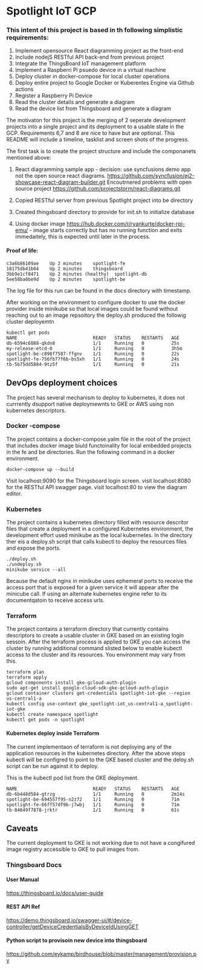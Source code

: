 # Spotlight IoT GCP
### This intent of this project is based in th following simplistic requirements:
1. Implement opensource React diagramming project as the front-end
2. Include nodejS RESTful API back-end from previous project
3. Integrate the ThingsBoard IoT management platform
4. Implement a Raspberri Pi psuedo device in a virtual machine
5. Deploy cluster in docker-compose for local cluster operations
6. Deploy entire project to Google Docker or Kuberentes Engine via Github actions
7. Register a Raspberry Pi Device
8. Read the cluster details and generate a diagram
9. Read the device list from Thingsboard and generate a diagram

The motivaton for this project is the merging of 2 seperate development projects into a single project and its deployment to a usable state in the GCP. Requirements 6,7 and 8 are nice to have but are optional. This README will include a timeline, tasklist and screen shots of the progress.

The first task is to create the project structure and include the componanets mentioned above:
1. React diagramming sample app - decision: use syncfusions demo app not the open source react diagrams.
         https://github.com/syncfusion/ej2-showcase-react-diagram-builder.git
   Encoutrnered problems with open source project https://github.com/projectstorm/react-diagrams.git

2. Copied RESTful server from previous Spotlight project into be directory  
3. Created thingsboard directory to provide for init.sh to initialize database
4. Using docker image https://hub.docker.com/r/ryankurte/docker-rpi-emu/ - image starts correctly but has no running function and exits immedaitely, this is expected until later in the process.

#### Proof of life:
```
c3a6b86109ae    Up 2 minutes    spotlight-fe
18175db41b04    Up 2 minutes    thingsboard
3bb9e1cf8471    Up 2 minutes (healthy)  spotlight-db
5ee58ba0be9d    Up 2 minutes    spotlight-be
```

The log file for this run can be found in the docs directory with timestamp.

After working on the environment to configure docker to use the docker provider inside minikube so that local images could be found without reaching out to an image repsoitory the deploy.sh produced the followig cluster deployemtn

```
kubectl get pods
NAME                            READY   STATUS    RESTARTS   AGE
db-6594c6888-qkdn8              1/1     Running   0          25s
my-release-etcd-0               1/1     Running   0          3h5m
spotlight-be-c898f7587-ffgnv    1/1     Running   0          22s
spotlight-fe-756fb77f6b-bs5xh   1/1     Running   0          24s
tb-5b75dd5884-9tz5f             1/1     Running   0          21s
```

## DevOps deployment choices
The project has several mechanism to deploy to kubernetes, it does not currrently dsupport native deploymewnts to GKE or AWS using non kubernetes descriptors.

### Docker -compose
The project contains a docker-compose.yalm file in the root of the project that includes docker image biuld functoinality for local embedded projects in the fe and be directories. Run the following command in a docker environment.

```
docker-compose up --build
```
Visit localhost:9090 for the Thingsboard login screen. 
visit localhost:8080 for the RESTful API swagger page. 
visit localhost:80 to view the diagram editor.

### Kubernetes
The project contains a kubernetes directory filled with resource descritor files that create a deployment in a configured Kubernetes environment, the development effort used minikube as the local kubernetes. In the directory ther eis a deploy.sh script that calls kubectl to deploy the resources files and expose the ports. 

```
./deploy.sh
./undeploy.sh
minikube service --all
```
Because the default nginx in minikube uses ephemeral ports to receive the access port that is exposed for a given service it will appear after the minicube call. If using an alternate kubernetes engine refer to its documentqatoin to receive access urls.


### Terraform
The project contains a terraform directory that currently contains descriptors to create a usable cluster in GKE based on an existing login sessoin. After the terraform process is applied to GKE you can access the cluster by running additional command slisted below to enable kubectl access to the cluster and its resources. You environment may vary from this.

```
terraform plan
terraform apply
gcloud components install gke-gcloud-auth-plugin
sudo apt-get install google-cloud-sdk-gke-gcloud-auth-plugin
gcloud container clusters get-credentials spotlight-iot-gke --region us-central1-a
kubectl config use-context gke_spotlight-iot_us-central1-a_spotlight-iot-gke
kubectl create namespace spotlight
kubectl get pods -n spotlight

```
#### Kubernetes deploy inside Terraform
The current implementaon of terraform is not deploying any of the application resources in the kubernetes directory. After the above steps kubectl will be configred to point to the GKE based cluster and the deloy.sh script can be run against it to deploy.

This is the kubectl pod list from the GKE deployment.

```
NAME                            READY   STATUS    RESTARTS   AGE
db-6b448d584-gtrzg              1/1     Running   0          2m14s
spotlight-be-694557f95-n2z72    1/1     Running   0          71m
spotlight-fe-66ff57df9b-j7wbj   1/1     Running   0          71m
tb-84649f7878-jrktr             1/1     Running   0          61s
```


## Caveats
The current deployment to GKE is not working due to not have a congifured image registry accessible to GKE to pull images from.

### Thingsboard Docs
#### User Manual
https://thingsboard.io/docs/user-guide
 
#### REST API Ref 
https://demo.thingsboard.io/swagger-ui/#/device-controller/getDeviceCredentialsByDeviceIdUsingGET

#### Python script to provisoin new device into thingsboard
 https://github.com/eykamp/birdhouse/blob/master/management/provision.py
